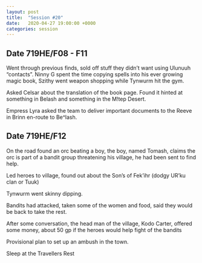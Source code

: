 ```yaml
---
layout: post
title:  "Session #20"
date:   2020-04-27 19:00:00 +0000
categories: session
---
```


## Date 719HE/F08 - F11

Went through previous finds, sold off stuff they didn’t want using Ulunuuh “contacts”. Ninny G spent the time copying spells into his ever growing magic book, Szithy went weapon shopping while Tynwurm hit the gym.

Asked Celsar about the translation of the book page. Found it hinted at something in Belash and something in the M!tep Desert. 

Empress Lyra asked the team to deliver important documents to the Reeve in Brinn en-route to Be^lash.

## Date 719HE/F12
On the road found an orc beating a boy, the boy, named Tomash, claims the orc is part of a bandit group threatening his village, he had been sent to find help.

Led heroes to village, found out about the Son’s of Fek’ihr (dodgy UR’ku clan or Tuuk)

Tynwurm went skinny dipping.

Bandits had attacked, taken some of the women and food, said they would be back to take the rest.

After some conversation, the head man of the village, Kodo Carter, offered some money, about 50 gp if the heroes would help fight of the bandits

Provisional plan to set up an ambush in the town.

Sleep at the Travellers Rest

